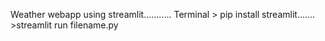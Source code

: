 Weather webapp using streamlit...........
Terminal > pip install streamlit.......
         >streamlit run filename.py
